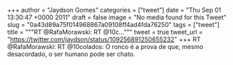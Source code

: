 
+++
author = "Jaydson Gomes"
categories = ["tweet"]
date = "Thu Sep 01 13:30:47 +0000 2011"
draft = false
image = "No media found for this Tweet"
slug = "0a43d89a75f014968867a09108ff4ad4fda76250"
tags = ["tweet"]
title = """RT @RafaMorawski: RT @10c..."""
tweet = true
tweet_url = "https://twitter.com/jaydson/status/109256891250655232"
+++
RT @RafaMorawski: RT @10colados: O ronco é a prova de que, mesmo desacordado, o ser humano pode ser chato.
